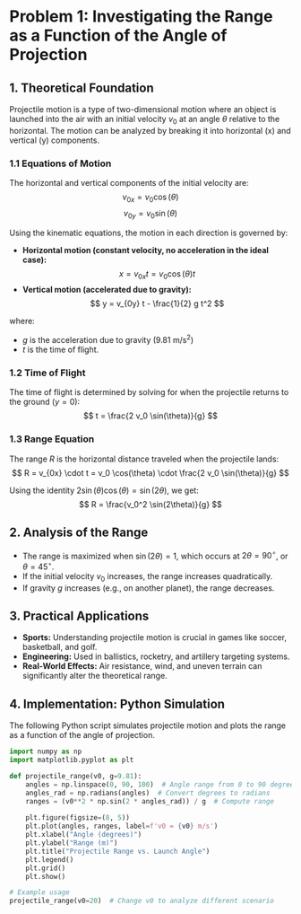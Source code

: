 # **Problem 1: Investigating the Range as a Function of the Angle of Projection**

## **1. Theoretical Foundation**
Projectile motion is a type of two-dimensional motion where an object is launched into the air with an initial velocity $v_0$ at an angle $\theta$ relative to the horizontal. The motion can be analyzed by breaking it into horizontal (x) and vertical (y) components.

### **1.1 Equations of Motion**
The horizontal and vertical components of the initial velocity are:
$$v_{0x} = v_0 \cos(\theta)$$
$$v_{0y} = v_0 \sin(\theta)$$

Using the kinematic equations, the motion in each direction is governed by:
- **Horizontal motion (constant velocity, no acceleration in the ideal case):**
  $$x = v_{0x} t = v_0 \cos(\theta) t$$
- **Vertical motion (accelerated due to gravity):**
  $$ y = v_{0y} t - \frac{1}{2} g t^2 $$

where:
- $g$ is the acceleration due to gravity $(9.81 \text{ m/s}^2)$
- $t$ is the time of flight.

### **1.2 Time of Flight**
The time of flight is determined by solving for when the projectile returns to the ground $(y = 0)$:
$$ t = \frac{2 v_0 \sin(\theta)}{g} $$

### **1.3 Range Equation**
The range $R$ is the horizontal distance traveled when the projectile lands:
$$ R = v_{0x} \cdot t = v_0 \cos(\theta) \cdot \frac{2 v_0 \sin(\theta)}{g} $$

Using the identity $2 \sin(\theta) \cos(\theta) = \sin(2\theta)$, we get:
$$ R = \frac{v_0^2 \sin(2\theta)}{g} $$

## **2. Analysis of the Range**
- The range is maximized when $\sin(2\theta) = 1$, which occurs at $2\theta = 90^\circ$, or $\theta = 45^\circ$.
- If the initial velocity $v_0$ increases, the range increases quadratically.
- If gravity $g$ increases (e.g., on another planet), the range decreases.

## **3. Practical Applications**
- **Sports:** Understanding projectile motion is crucial in games like soccer, basketball, and golf.
- **Engineering:** Used in ballistics, rocketry, and artillery targeting systems.
- **Real-World Effects:** Air resistance, wind, and uneven terrain can significantly alter the theoretical range.

## **4. Implementation: Python Simulation**
The following Python script simulates projectile motion and plots the range as a function of the angle of projection.

```python
import numpy as np
import matplotlib.pyplot as plt

def projectile_range(v0, g=9.81):
    angles = np.linspace(0, 90, 100)  # Angle range from 0 to 90 degrees
    angles_rad = np.radians(angles)  # Convert degrees to radians
    ranges = (v0**2 * np.sin(2 * angles_rad)) / g  # Compute range
    
    plt.figure(figsize=(8, 5))
    plt.plot(angles, ranges, label=f'v0 = {v0} m/s')
    plt.xlabel("Angle (degrees)")
    plt.ylabel("Range (m)")
    plt.title("Projectile Range vs. Launch Angle")
    plt.legend()
    plt.grid()
    plt.show()

# Example usage
projectile_range(v0=20)  # Change v0 to analyze different scenario